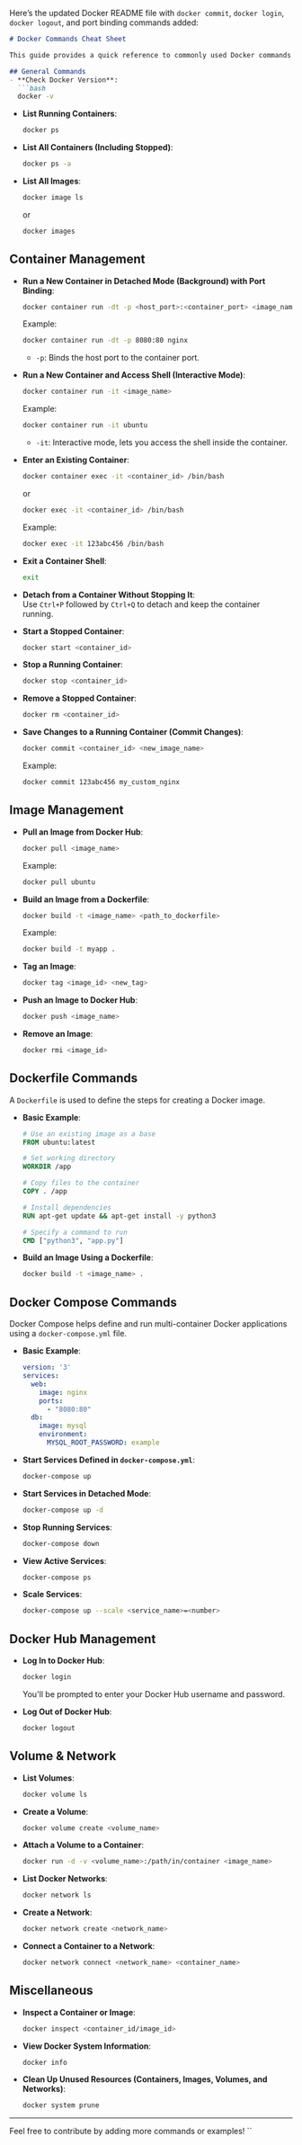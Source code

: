 Here’s the updated Docker README file with `docker commit`, `docker login`, `docker logout`, and port binding commands added:

```markdown
# Docker Commands Cheat Sheet

This guide provides a quick reference to commonly used Docker commands.

## General Commands
- **Check Docker Version**:  
  ```bash
  docker -v
  ```
- **List Running Containers**:  
  ```bash
  docker ps
  ```
- **List All Containers (Including Stopped)**:  
  ```bash
  docker ps -a
  ```
- **List All Images**:  
  ```bash
  docker image ls
  ```
  or
  ```bash
  docker images
  ```

## Container Management
- **Run a New Container in Detached Mode (Background) with Port Binding**:  
  ```bash
  docker container run -dt -p <host_port>:<container_port> <image_name>
  ```
  Example:  
  ```bash
  docker container run -dt -p 8080:80 nginx
  ```
  - `-p`: Binds the host port to the container port.

- **Run a New Container and Access Shell (Interactive Mode)**:  
  ```bash
  docker container run -it <image_name>
  ```
  Example:  
  ```bash
  docker container run -it ubuntu
  ```
  - `-it`: Interactive mode, lets you access the shell inside the container.

- **Enter an Existing Container**:  
  ```bash
  docker container exec -it <container_id> /bin/bash
  ```
  or
  ```bash
  docker exec -it <container_id> /bin/bash
  ```
  Example:  
  ```bash
  docker exec -it 123abc456 /bin/bash
  ```

- **Exit a Container Shell**:  
  ```bash
  exit
  ```

- **Detach from a Container Without Stopping It**:  
  Use `Ctrl+P` followed by `Ctrl+Q` to detach and keep the container running.

- **Start a Stopped Container**:  
  ```bash
  docker start <container_id>
  ```

- **Stop a Running Container**:  
  ```bash
  docker stop <container_id>
  ```

- **Remove a Stopped Container**:  
  ```bash
  docker rm <container_id>
  ```

- **Save Changes to a Running Container (Commit Changes)**:  
  ```bash
  docker commit <container_id> <new_image_name>
  ```
  Example:  
  ```bash
  docker commit 123abc456 my_custom_nginx
  ```

## Image Management
- **Pull an Image from Docker Hub**:  
  ```bash
  docker pull <image_name>
  ```
  Example:  
  ```bash
  docker pull ubuntu
  ```

- **Build an Image from a Dockerfile**:  
  ```bash
  docker build -t <image_name> <path_to_dockerfile>
  ```
  Example:  
  ```bash
  docker build -t myapp .
  ```

- **Tag an Image**:  
  ```bash
  docker tag <image_id> <new_tag>
  ```

- **Push an Image to Docker Hub**:  
  ```bash
  docker push <image_name>
  ```

- **Remove an Image**:  
  ```bash
  docker rmi <image_id>
  ```

## Dockerfile Commands
A `Dockerfile` is used to define the steps for creating a Docker image.

- **Basic Example**:
  ```Dockerfile
  # Use an existing image as a base
  FROM ubuntu:latest
  
  # Set working directory
  WORKDIR /app
  
  # Copy files to the container
  COPY . /app
  
  # Install dependencies
  RUN apt-get update && apt-get install -y python3
  
  # Specify a command to run
  CMD ["python3", "app.py"]
  ```

- **Build an Image Using a Dockerfile**:  
  ```bash
  docker build -t <image_name> .
  ```

## Docker Compose Commands
Docker Compose helps define and run multi-container Docker applications using a `docker-compose.yml` file.

- **Basic Example**:
  ```yaml
  version: '3'
  services:
    web:
      image: nginx
      ports:
        - "8080:80"
    db:
      image: mysql
      environment:
        MYSQL_ROOT_PASSWORD: example
  ```

- **Start Services Defined in `docker-compose.yml`**:  
  ```bash
  docker-compose up
  ```

- **Start Services in Detached Mode**:  
  ```bash
  docker-compose up -d
  ```

- **Stop Running Services**:  
  ```bash
  docker-compose down
  ```

- **View Active Services**:  
  ```bash
  docker-compose ps
  ```

- **Scale Services**:  
  ```bash
  docker-compose up --scale <service_name>=<number>
  ```

## Docker Hub Management
- **Log In to Docker Hub**:  
  ```bash
  docker login
  ```
  You'll be prompted to enter your Docker Hub username and password.

- **Log Out of Docker Hub**:  
  ```bash
  docker logout
  ```

## Volume & Network
- **List Volumes**:  
  ```bash
  docker volume ls
  ```

- **Create a Volume**:  
  ```bash
  docker volume create <volume_name>
  ```

- **Attach a Volume to a Container**:  
  ```bash
  docker run -d -v <volume_name>:/path/in/container <image_name>
  ```

- **List Docker Networks**:  
  ```bash
  docker network ls
  ```

- **Create a Network**:  
  ```bash
  docker network create <network_name>
  ```

- **Connect a Container to a Network**:  
  ```bash
  docker network connect <network_name> <container_name>
  ```

## Miscellaneous
- **Inspect a Container or Image**:  
  ```bash
  docker inspect <container_id/image_id>
  ```

- **View Docker System Information**:  
  ```bash
  docker info
  ```

- **Clean Up Unused Resources (Containers, Images, Volumes, and Networks)**:  
  ```bash
  docker system prune
  ```

---

Feel free to contribute by adding more commands or examples!
``
